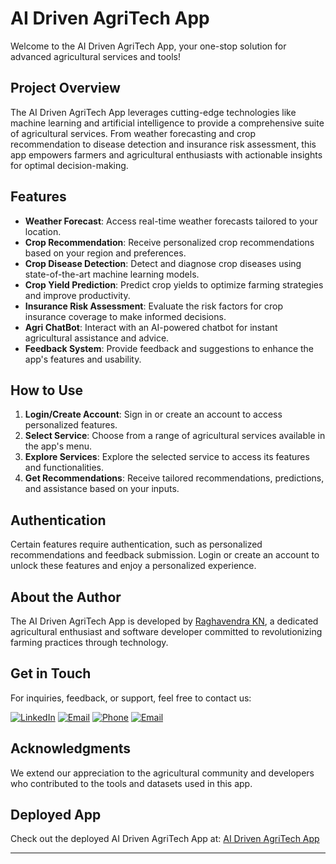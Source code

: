 # AI Driven AgriTech App

Welcome to the AI Driven AgriTech App, your one-stop solution for advanced agricultural services and tools!

## Project Overview

The AI Driven AgriTech App leverages cutting-edge technologies like machine learning and artificial intelligence to provide a comprehensive suite of agricultural services. From weather forecasting and crop recommendation to disease detection and insurance risk assessment, this app empowers farmers and agricultural enthusiasts with actionable insights for optimal decision-making.

## Features

- **Weather Forecast**: Access real-time weather forecasts tailored to your location.
- **Crop Recommendation**: Receive personalized crop recommendations based on your region and preferences.
- **Crop Disease Detection**: Detect and diagnose crop diseases using state-of-the-art machine learning models.
- **Crop Yield Prediction**: Predict crop yields to optimize farming strategies and improve productivity.
- **Insurance Risk Assessment**: Evaluate the risk factors for crop insurance coverage to make informed decisions.
- **Agri ChatBot**: Interact with an AI-powered chatbot for instant agricultural assistance and advice.
- **Feedback System**: Provide feedback and suggestions to enhance the app's features and usability.

## How to Use

1. **Login/Create Account**: Sign in or create an account to access personalized features.
2. **Select Service**: Choose from a range of agricultural services available in the app's menu.
3. **Explore Services**: Explore the selected service to access its features and functionalities.
4. **Get Recommendations**: Receive tailored recommendations, predictions, and assistance based on your inputs.

## Authentication

Certain features require authentication, such as personalized recommendations and feedback submission. Login or create an account to unlock these features and enjoy a personalized experience.

## About the Author

The AI Driven AgriTech App is developed by [Raghavendra KN](https://github.com/Raghavendra0827), a dedicated agricultural enthusiast and software developer committed to revolutionizing farming practices through technology.

## Get in Touch

For inquiries, feedback, or support, feel free to contact us:

[![LinkedIn](https://img.shields.io/badge/LinkedIn-0077B5?style=for-the-badge&logo=linkedin&logoColor=white)](www.linkedin.com/in/raghavendra-k-n-612553250)
[![Email](https://img.shields.io/badge/Email-raghavendrakn076%40gmail.com-ff69b4?style=for-the-badge&logo=gmail&logoColor=white)](mailto:raghavendrakn076@gmail.com)
[![Phone](https://img.shields.io/badge/Phone-%2B91%209353888374-ff69b4?style=for-the-badge&logo=phone&logoColor=white)](tel:+919353888374)
[![Email](https://img.shields.io/badge/Email-raghavendrakn076%40gmail.com-ff69b4?style=for-the-badge&logo=gmail&logoColor=white)](mailto:raghavendrakn076@gmail.com)


## Acknowledgments

We extend our appreciation to the agricultural community and developers who contributed to the tools and datasets used in this app.

## Deployed App

Check out the deployed AI Driven AgriTech App at: [AI Driven AgriTech App](https://huggingface.co/spaces/Raghavendra0827/Ai-Driven-AgriTech-App)

---
